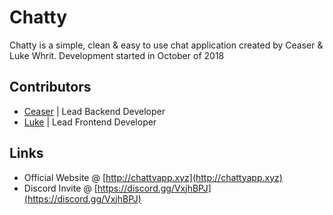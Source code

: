# Chatty

Chatty is a simple, clean & easy to use chat application created by Ceaser & Luke Whrit.
Development started in October of 2018

## Contributors

- [Ceaser](https://ceasergaming.com) | Lead Backend Developer
- [Luke](https://lukewhrit.xyz) | Lead Frontend Developer

## Links

- Official Website @ [http://chattyapp.xyz](http://chattyapp.xyz)
- Discord Invite @ [https://discord.gg/VxjhBPJ](https://discord.gg/VxjhBPJ)